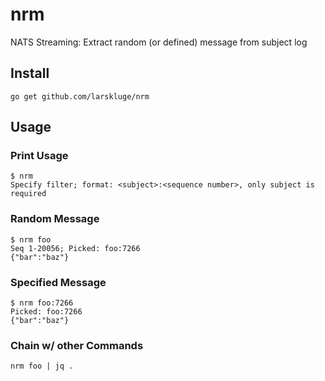 # nrm
NATS Streaming: Extract random (or defined) message from subject log

## Install

`go get github.com/larskluge/nrm`

## Usage

### Print Usage

```
$ nrm
Specify filter; format: <subject>:<sequence number>, only subject is required
```

### Random Message

```
$ nrm foo
Seq 1-20056; Picked: foo:7266
{"bar":"baz"}
```

### Specified Message

```
$ nrm foo:7266
Picked: foo:7266
{"bar":"baz"}
```

### Chain w/ other Commands

```
nrm foo | jq .
```
